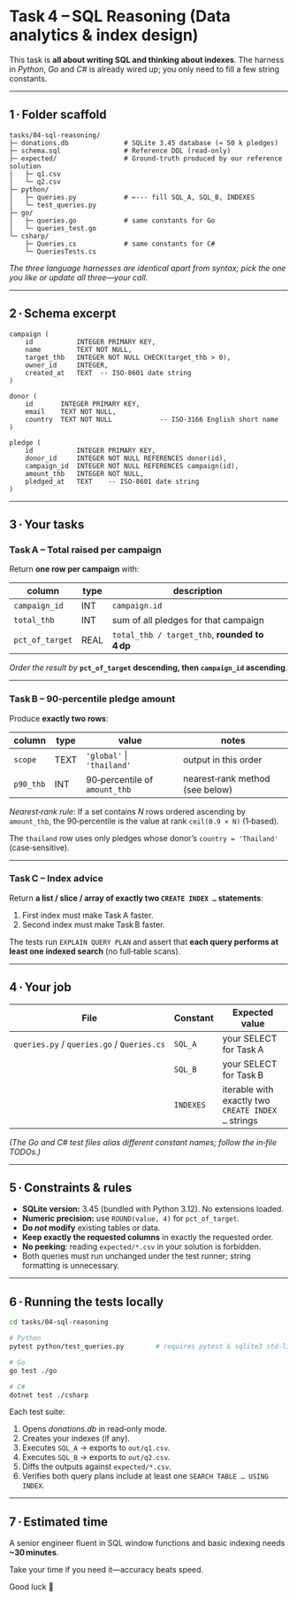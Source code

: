# Task 4 – SQL Reasoning (Data analytics & index design)

This task is **all about writing SQL and thinking about indexes**.
The harness in *Python*, *Go* and *C#* is already wired up; you only need to fill a few string constants.

---

## 1 · Folder scaffold

```
tasks/04‑sql‑reasoning/
├─ donations.db              # SQLite 3.45 database (≈ 50 k pledges)
├─ schema.sql                # Reference DDL (read‑only)
├─ expected/                 # Ground‑truth produced by our reference solution
│   ├─ q1.csv
│   └─ q2.csv
├─ python/
│   ├─ queries.py            # ←‑‑‑ fill SQL_A, SQL_B, INDEXES
│   └─ test_queries.py
├─ go/
│   ├─ queries.go            # same constants for Go
│   └─ queries_test.go
└─ csharp/
    ├─ Queries.cs            # same constants for C#
    └─ QueriesTests.cs
```

*The three language harnesses are identical apart from syntax; pick the one you like or update all three—your call.*

---

## 2 · Schema excerpt

```text
campaign (
    id           INTEGER PRIMARY KEY,
    name         TEXT NOT NULL,
    target_thb   INTEGER NOT NULL CHECK(target_thb > 0),
    owner_id     INTEGER,
    created_at   TEXT  -- ISO‑8601 date string
)

donor (
    id       INTEGER PRIMARY KEY,
    email    TEXT NOT NULL,
    country  TEXT NOT NULL            -- ISO‑3166 English short name
)

pledge (
    id           INTEGER PRIMARY KEY,
    donor_id     INTEGER NOT NULL REFERENCES donor(id),
    campaign_id  INTEGER NOT NULL REFERENCES campaign(id),
    amount_thb   INTEGER NOT NULL,
    pledged_at   TEXT    -- ISO‑8601 date string
)
```

---

## 3 · Your tasks

### **Task A – Total raised per campaign**

Return **one row per campaign** with:

| column          | type | description                                   |
| --------------- | ---- | --------------------------------------------- |
| `campaign_id`   | INT  | `campaign.id`                                 |
| `total_thb`     | INT  | sum of all pledges for that campaign          |
| `pct_of_target` | REAL | `total_thb / target_thb`, **rounded to 4 dp** |

*Order the result by* **`pct_of_target` descending, then `campaign_id` ascending**.

---

### **Task B – 90‑percentile pledge amount**

Produce **exactly two rows**:

| column    | type | value                         | notes                           |
| --------- | ---- | ----------------------------- | ------------------------------- |
| `scope`   | TEXT | `'global'` \| `'thailand'`    | output in this order            |
| `p90_thb` | INT  | 90‑percentile of `amount_thb` | nearest‑rank method (see below) |

*Nearest‑rank rule*:
If a set contains *N* rows ordered ascending by `amount_thb`, the 90‑percentile is the value at rank `ceil(0.9 × N)` (1‑based).

The `thailand` row uses only pledges whose donor’s `country = 'Thailand'` (case‑sensitive).

---

### **Task C – Index advice**

Return **a list / slice / array of exactly two `CREATE INDEX …` statements**:

1. First index must make Task A faster.
2. Second index must make Task B faster.

The tests run `EXPLAIN QUERY PLAN` and assert that **each query performs at least one indexed search** (no full‑table scans).

---

## 4 · Your job

| File                                       | Constant  | Expected value                                     |
| ------------------------------------------ | --------- | -------------------------------------------------- |
| `queries.py` / `queries.go` / `Queries.cs` | `SQL_A`   | your SELECT for Task A                             |
|                                            | `SQL_B`   | your SELECT for Task B                             |
|                                            | `INDEXES` | iterable with exactly two `CREATE INDEX …` strings |

*(The Go and C# test files alias different constant names; follow the in‑file TODOs.)*

---

## 5 · Constraints & rules

* **SQLite version:** 3.45 (bundled with Python 3.12). No extensions loaded.
* **Numeric precision:** use `ROUND(value, 4)` for `pct_of_target`.
* **Do *not* modify** existing tables or data.
* **Keep exactly the requested columns** in exactly the requested order.
* **No peeking**: reading `expected/*.csv` in your solution is forbidden.
* Both queries must run unchanged under the test runner; string formatting is unnecessary.

---

## 6 · Running the tests locally

```bash
cd tasks/04-sql-reasoning

# Python
pytest python/test_queries.py        # requires pytest & sqlite3 std‑lib

# Go
go test ./go

# C#
dotnet test ./csharp
```

Each test suite:

1. Opens *donations.db* in read‑only mode.
2. Creates your indexes (if any).
3. Executes `SQL_A` → exports to `out/q1.csv`.
4. Executes `SQL_B` → exports to `out/q2.csv`.
5. Diffs the outputs against `expected/*.csv`.
6. Verifies both query plans include at least one `SEARCH TABLE … USING INDEX`.

---

## 7 · Estimated time

A senior engineer fluent in SQL window functions and basic indexing needs **\~30 minutes**.

Take your time if you need it—accuracy beats speed.

Good luck 🎯
